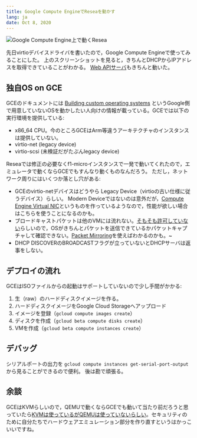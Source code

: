 ```yaml
---
title: Google Compute EngineでReseaを動かす
lang: ja
date: Oct 8, 2020
---
```


![Google Compute Engine上で動くResea](resea-on-gce.png)

先日virtioデバイスドライバを書いたので，Google Compute Engineで使ってみることにした。
上のスクリーンショットを見ると，きちんとDHCPからIPアドレスを取得できていることがわかる。
[Web APIサーバ](https://resea.org/docs/apps/webapi.html)もきちんと動いた。

## 独自OS on GCE
GCEのドキュメントには [Building custom operating systems](https://cloud.google.com/compute/docs/images/building-custom-os)
というGoogle側で用意していないOSを動かしたい人向けの情報が載っている。GCEでは以下の実行環境を提供している:

- x86_64 CPU。今のところGCEはArm等違うアーキテクチャのインスタンスは提供していない。
- virtio-net (legacy device)
- virtio-scsi (未検証だがたぶんlegacy device)

Reseaでは修正の必要なくf1-microインスタンスで一発で動いてくれたので，エミュレータで動くならGCEでもすんなり動くものなんだろう。
ただし，ネットワーク周りにはいくつか落とし穴がある:

- GCEのvirtio-netデバイスはどうやら Legacy Device（virtioの古い仕様に従うデバイス）らしい。
  Modern Deviceではないのは意外だが，[Compute Engine Virtual NIC](https://git.kernel.org/pub/scm/linux/kernel/git/netdev/net-next.git/commit/?id=337d1ccb3dc917c5801f40e71374a63f3e18678b)というものを作っているようなので，性能が欲しい場合はこちらを使うことになるのかも。
- ブロードキャストパケットは他のVMには流れない。[そもそも許可していない](https://cloud.google.com/vpc/docs/vpc)らしいので，OSがきちんとパケットを送信できているかパケットキャプチャして確認できない。[Packet Mirroring](https://cloud.google.com/vpc/docs/packet-mirroring)を使えばわかるのかも。~
- DHCP DISCOVERのBROADCASTフラグが立っていないとDHCPサーバは返事をしない。

## デプロイの流れ
GCEはISOファイルからの起動はサポートしていないので少し手間がかかる:

1. 生（raw）のハードディスクイメージを作る。
2. ハードディスクイメージをGoogle Cloud Storageへアップロード
3. イメージを登録（`gcloud compute images create`）
4. ディスクを作成（`gcloud beta compute disks create`）
5. VMを作成（`gcloud beta compute instances create`）

## デバッグ
シリアルポートの出力を `gcloud compute instances get-serial-port-output` から見ることができるので便利。
後は勘で頑張る。

## 余談
GCEはKVMらしいので，QEMUで動くならGCEでも動いて当たり前だろうと思っていたら[KVMは使っているがQEMUは使っていないらしい](https://cloud.google.com/blog/products/gcp/7-ways-we-harden-our-kvm-hypervisor-at-google-cloud-security-in-plaintext)。セキュリティのために自分たちでハードウェアエミュレーション部分を作り直すというはかっこいいですね。
